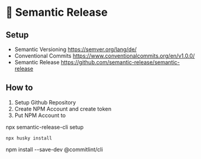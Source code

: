 # 🚀 Semantic Release 

## Setup
- Semantic Versioning https://semver.org/lang/de/
- Conventional Commits https://www.conventionalcommits.org/en/v1.0.0/
- Semantic Release https://github.com/semantic-release/semantic-release



## How to

1. Setup Github Repository
2. Create NPM Account and create token
3. Put NPM Account to 


npx semantic-release-cli setup 

```
npx husky install
```

npm install --save-dev @commitlint/cli